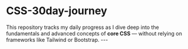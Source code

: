 # CSS-30day-journey
This repository tracks my daily progress as I dive deep into the fundamentals and advanced concepts of **core CSS** — without relying on frameworks like Tailwind or Bootstrap.  ---
